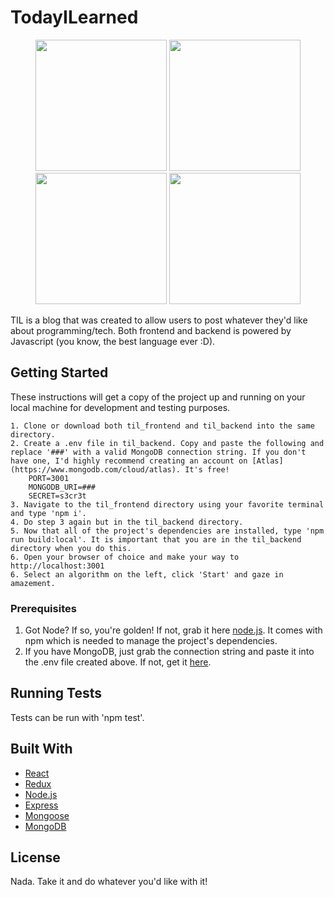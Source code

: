 # TodayILearned

<p align="middle">
  <img src="https://user-images.githubusercontent.com/23731295/74123318-3e862880-4b83-11ea-9f9b-5dd6589f94ec.jpg" width="210" />
  <img src="https://user-images.githubusercontent.com/23731295/74123321-41811900-4b83-11ea-8560-63f9ab82ba0c.jpg" width="210" /> 
  <img src="https://user-images.githubusercontent.com/23731295/74123324-45ad3680-4b83-11ea-89b1-f03c7afeeba7.jpg" width="210" />
  <img src="https://user-images.githubusercontent.com/23731295/74123323-43e37300-4b83-11ea-892d-12425e06e2cc.jpg" width="210" />
</p>

TIL is a blog that was created to allow users to post whatever they'd like about programming/tech. Both frontend and backend is powered by Javascript (you know, the best language ever :D).

## Getting Started

These instructions will get a copy of the project up and running on your local machine for development and testing purposes.

```
1. Clone or download both til_frontend and til_backend into the same directory.
2. Create a .env file in til_backend. Copy and paste the following and replace '###' with a valid MongoDB connection string. If you don't have one, I'd highly recommend creating an account on [Atlas](https://www.mongodb.com/cloud/atlas). It's free!
	PORT=3001
	MONGODB_URI=###
	SECRET=s3cr3t
3. Navigate to the til_frontend directory using your favorite terminal and type 'npm i'.
4. Do step 3 again but in the til_backend directory.
5. Now that all of the project's dependencies are installed, type 'npm run build:local'. It is important that you are in the til_backend directory when you do this.
6. Open your browser of choice and make your way to http://localhost:3001
6. Select an algorithm on the left, click 'Start' and gaze in amazement.
```

### Prerequisites

1. Got Node? If so, you're golden! If not, grab it here [node.js](https://nodejs.org/en/download/). It comes with npm which is needed to manage the project's dependencies.
2. If you have MongoDB, just grab the connection string and paste it into the .env file created above. If not, get it [here](https://www.mongodb.com/download-center/community).

## Running Tests

Tests can be run with 'npm test'.

## Built With

* [React](https://reactjs.org/)
* [Redux](https://redux.js.org/)
* [Node.js](https://nodejs.org/en/)
* [Express](https://expressjs.com/)
* [Mongoose](https://mongoosejs.com/)
* [MongoDB](https://www.mongodb.com/)

## License

Nada. Take it and do whatever you'd like with it!